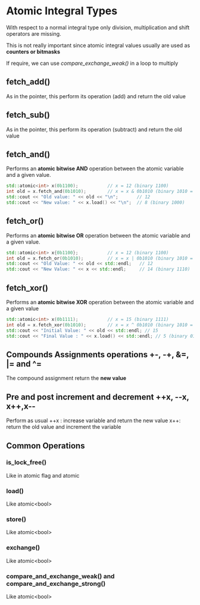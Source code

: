 # Atomic Integral Types

With respect to a normal integral type only division, multiplication and shift operators are missing.

This is not really important since atomic integral values usually are used as **counters or bitmasks**

If require, we can use *compare_exchange_weak()* in a loop to multiply

## fetch_add()
As in the pointer, this perform its operation (add) and return the old value

## fetch_sub()
As in the pointer, this perform its operation (subtract) and return the old value

## fetch_and()
Performs an **atomic bitwise AND** operation between the atomic variable and a given value.
```cpp
std::atomic<int> x(0b1100);           // x = 12 (binary 1100)
int old = x.fetch_and(0b1010);        // x = x & 0b1010 (binary 1010 = 10)
std::cout << "Old value: " << old << "\n";       // 12
std::cout << "New value: " << x.load() << "\n";  // 8 (binary 1000)
```

## fetch_or()
Performs an **atomic bitwise OR** operation between the atomic variable and a given value.
```cpp
std::atomic<int> x{0b1100};           // x = 12 (binary 1100)
int old = x.fetch_or(0b1010);         // x = x | 0b1010 (binary 1010 = 10)
std::cout << "Old Value: " << old << std::endl;   // 12
std::cout << "New Value: " << x << std::endl;     // 14 (binary 1110)
```

## fetch_xor()
Performs an **atomic bitwise XOR** operation between the atomic variable and a given value
```cpp
std::atomic<int> x(0b1111);           // x = 15 (binary 1111)
int old = x.fetch_xor(0b1010);        // x = x ^ 0b1010 (binary 1010 = 10)
std::cout << "Initial Value: " << old << std::endl; // 15
std::cout << "Final Value : " << x.load() << std::endl; // 5 (binary 0101)
```

## Compounds Assignments operations +-, -+, &=, |= and ^=
The compound assignment return the **new value**

## Pre and post increment and decrement ++x, --x, x++,x--
Perform as usual
++x : increase variable and return the new value
x++:  return the old value and increment the variable

## Common Operations

### is_lock_free()
Like in atomic flag and atomic<bool>

### load() 
Like atomic\<bool\>

### store() 
Like atomic\<bool\>

### exchange() 
Like atomic\<bool\>

### compare_and_exchange_weak() and compare_and_exchange_strong() 
Like atomic\<bool\>
